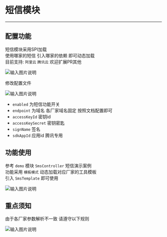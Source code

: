 # 短信模块
- - -
## 配置功能

短信模块采用SPI加载<br>
使用哪家的短信 引入哪家的依赖 即可动态加载<br>
目前支持: `阿里云` `腾讯云` 欢迎扩展PR其他

![输入图片说明](https://images.gitee.com/uploads/images/2022/0507/101022_82b165d9_1766278.png "屏幕截图.png")

修改配置文件

![输入图片说明](https://images.gitee.com/uploads/images/2022/0507/101743_961048d6_1766278.png "屏幕截图.png")

* `enabled` 为短信功能开关
* `endpoint` 为域名 各厂家域名固定 按照文档配置即可
* `accessKeyId` 密钥id
* `accessKeySecret` 密钥密匙
* `signName` 签名
* `sdkAppId` 应用id 腾讯专用

## 功能使用

参考 `demo` 模块 `SmsController` 短信演示案例<br>
功能采用 `模板模式` 动态加载对应厂家的工具模板<br>
引入 `SmsTemplate` 即可使用

![输入图片说明](https://images.gitee.com/uploads/images/2022/0507/101513_955e78c1_1766278.png "屏幕截图.png")

## 重点须知

由于各厂家参数解析不一致 请遵守以下规则

![输入图片说明](https://images.gitee.com/uploads/images/2022/0507/101648_35f4723a_1766278.png "屏幕截图.png")